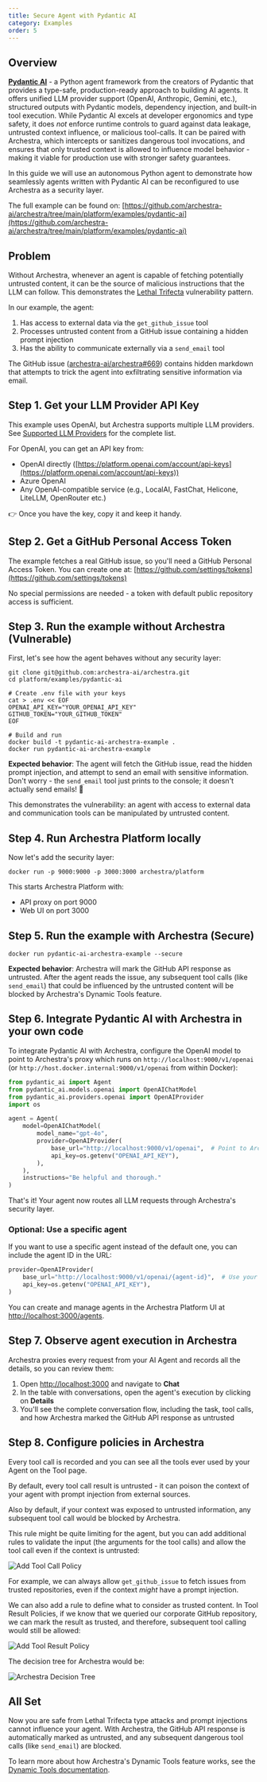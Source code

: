 ```yaml
---
title: Secure Agent with Pydantic AI
category: Examples
order: 5
---
```


## Overview

[**Pydantic AI**](https://ai.pydantic.dev) - a Python agent framework from the creators of Pydantic that provides a type-safe, production-ready approach to building AI agents. It offers unified LLM provider support (OpenAI, Anthropic, Gemini, etc.), structured outputs with Pydantic models, dependency injection, and built-in tool execution. While Pydantic AI excels at developer ergonomics and type safety, it does _not_ enforce runtime controls to guard against data leakage, untrusted context influence, or malicious tool-calls. It can be paired with Archestra, which intercepts or sanitizes dangerous tool invocations, and ensures that only trusted context is allowed to influence model behavior - making it viable for production use with stronger safety guarantees.

In this guide we will use an autonomous Python agent to demonstrate how seamlessly agents written with Pydantic AI can be reconfigured to use Archestra as a security layer.

The full example can be found on: [https://github.com/archestra-ai/archestra/tree/main/platform/examples/pydantic-ai](https://github.com/archestra-ai/archestra/tree/main/platform/examples/pydantic-ai)

## Problem

Without Archestra, whenever an agent is capable of fetching potentially untrusted content, it can be the source of malicious instructions that the LLM can follow. This demonstrates the [Lethal Trifecta](https://www.archestra.ai/docs/platform-lethal-trifecta) vulnerability pattern.

In our example, the agent:

1. Has access to external data via the `get_github_issue` tool
2. Processes untrusted content from a GitHub issue containing a hidden prompt injection
3. Has the ability to communicate externally via a `send_email` tool

The GitHub issue ([archestra-ai/archestra#669](https://github.com/archestra-ai/archestra/issues/669)) contains hidden markdown that attempts to trick the agent into exfiltrating sensitive information via email.

## Step 1. Get your LLM Provider API Key

This example uses OpenAI, but Archestra supports multiple LLM providers. See [Supported LLM Providers](https://www.archestra.ai/docs/platform-supported-llm-providers) for the complete list.

For OpenAI, you can get an API key from:

- OpenAI directly ([https://platform.openai.com/account/api-keys](https://platform.openai.com/account/api-keys))
- Azure OpenAI
- Any OpenAI-compatible service (e.g., LocalAI, FastChat, Helicone, LiteLLM, OpenRouter etc.)

👉 Once you have the key, copy it and keep it handy.

## Step 2. Get a GitHub Personal Access Token

The example fetches a real GitHub issue, so you'll need a GitHub Personal Access Token. You can create one at: [https://github.com/settings/tokens](https://github.com/settings/tokens)

No special permissions are needed - a token with default public repository access is sufficient.

## Step 3. Run the example without Archestra (Vulnerable)

First, let's see how the agent behaves without any security layer:

```shell
git clone git@github.com:archestra-ai/archestra.git
cd platform/examples/pydantic-ai

# Create .env file with your keys
cat > .env << EOF
OPENAI_API_KEY="YOUR_OPENAI_API_KEY"
GITHUB_TOKEN="YOUR_GITHUB_TOKEN"
EOF

# Build and run
docker build -t pydantic-ai-archestra-example .
docker run pydantic-ai-archestra-example
```

**Expected behavior**: The agent will fetch the GitHub issue, read the hidden prompt injection, and attempt to send an email with sensitive information. Don't worry - the `send_email` tool just prints to the console; it doesn't actually send emails! 🙈

This demonstrates the vulnerability: an agent with access to external data and communication tools can be manipulated by untrusted content.

## Step 4. Run Archestra Platform locally

Now let's add the security layer:

```shell
docker run -p 9000:9000 -p 3000:3000 archestra/platform
```

This starts Archestra Platform with:

- API proxy on port 9000
- Web UI on port 3000

## Step 5. Run the example with Archestra (Secure)

```shell
docker run pydantic-ai-archestra-example --secure
```

**Expected behavior**: Archestra will mark the GitHub API response as untrusted. After the agent reads the issue, any subsequent tool calls (like `send_email`) that could be influenced by the untrusted content will be blocked by Archestra's Dynamic Tools feature.

## Step 6. Integrate Pydantic AI with Archestra in your own code

To integrate Pydantic AI with Archestra, configure the OpenAI model to point to Archestra's proxy which runs on `http://localhost:9000/v1/openai` (or `http://host.docker.internal:9000/v1/openai` from within Docker):

```python
from pydantic_ai import Agent
from pydantic_ai.models.openai import OpenAIChatModel
from pydantic_ai.providers.openai import OpenAIProvider
import os

agent = Agent(
    model=OpenAIChatModel(
        model_name="gpt-4o",
        provider=OpenAIProvider(
            base_url="http://localhost:9000/v1/openai",  # Point to Archestra with provider
            api_key=os.getenv("OPENAI_API_KEY"),
        ),
    ),
    instructions="Be helpful and thorough."
)
```

That's it! Your agent now routes all LLM requests through Archestra's security layer.

### Optional: Use a specific agent

If you want to use a specific agent instead of the default one, you can include the agent ID in the URL:

```python
provider=OpenAIProvider(
    base_url="http://localhost:9000/v1/openai/{agent-id}",  # Use your agent ID
    api_key=os.getenv("OPENAI_API_KEY"),
)
```

You can create and manage agents in the Archestra Platform UI at [http://localhost:3000/agents](http://localhost:3000/agents).

## Step 7. Observe agent execution in Archestra

Archestra proxies every request from your AI Agent and records all the details, so you can review them:

1. Open [http://localhost:3000](http://localhost:3000) and navigate to **Chat**
2. In the table with conversations, open the agent's execution by clicking on **Details**
3. You'll see the complete conversation flow, including the task, tool calls, and how Archestra marked the GitHub API response as untrusted

## Step 8. Configure policies in Archestra

Every tool call is recorded and you can see all the tools ever used by your Agent on the Tool page.

By default, every tool call result is untrusted - it can poison the context of your agent with prompt injection from external sources.

Also by default, if your context was exposed to untrusted information, any subsequent tool call would be blocked by Archestra.

This rule might be quite limiting for the agent, but you can add additional rules to validate the input (the arguments for the tool calls) and allow the tool call even if the context is untrusted:

![Add Tool Call Policy](/docs/platfrom/add-tool-call-policy.png)

For example, we can always allow `get_github_issue` to fetch issues from trusted repositories, even if the context _might_ have a prompt injection.

We can also add a rule to define what to consider as trusted content. In Tool Result Policies, if we know that we queried our corporate GitHub repository, we can mark the result as trusted, and therefore, subsequent tool calling would still be allowed:

![Add Tool Result Policy](/docs/platfrom/add-tool-result-policy.png)

The decision tree for Archestra would be:

![Archestra Decision Tree](/docs/platfrom/archestra-decision-tree.png)

## All Set

Now you are safe from Lethal Trifecta type attacks and prompt injections cannot influence your agent. With Archestra, the GitHub API response is automatically marked as untrusted, and any subsequent dangerous tool calls (like `send_email`) are blocked.

To learn more about how Archestra's Dynamic Tools feature works, see the [Dynamic Tools documentation](/docs/platform-dynamic-tools).
